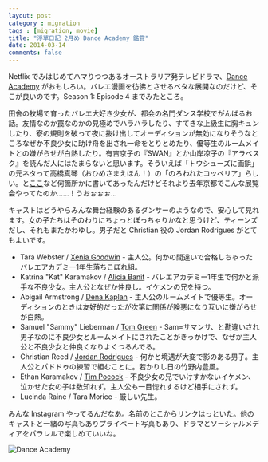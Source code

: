 ```yaml
---
layout: post
category : migration
tags : [migration, movie]
title: "浮草日記 2月め Dance Academy 鑑賞"
date: 2014-03-14
comments: false
---
```


Netflix でみはじめてハマりつつあるオーストラリア発テレビドラマ、[Dance Academy](http://en.wikipedia.org/wiki/Dance_Academy) がおもしろい。バレエ漫画を彷彿とさせるベタな展開なのだけど、そこが良いのです。Season 1: Episode 4 までみたところ。

田舎の牧場で育ったバレエ大好き少女が、都会の名門ダンス学校でがんばるお話。友情なのか罠なのかの見極めでハラハラしたり、すてきな上級生に胸キュンしたり、寮の規則を破って夜に抜け出してオーディションが無効になりそうなところなぜか不良少女に助け舟を出され一命をとりとめたり、優等生のルームメイトとの嫌がらせが白熱したり。有吉京子の『SWAN』とか山岸凉子の『アラベスク』を読んだ人にはたまらないと思います。そういえば「トウシューズに画鋲」の元ネタって高橋真琴（おひめさまえほん！）の「のろわれたコッペリア」らしい。と[ここ](http://dorianjesus.cocolog-nifty.com/pyon/2013/09/post-dcb6.html)など何箇所かに書いてあったんだけどそれより去年京都でこんな展覧会やってたのか……！うおぉぉぉ…

キャストはどうやらみんな舞台経験のあるダンサーのようなので、安心して見れます。女の子たちはそのわりにちょっとぽっちゃりかなと思うけど、ティーンズだし、それもまたかわゆし。男子だと Christian 役の Jordan Rodrigues がとてもよいです。

* Tara Webster / [Xenia Goodwin](http://instagram.com/xeniawarrior) - 主人公。何かの間違いで合格しちゃったバレエアカデミー1年生落ちこぼれ組。 
* Katrina "Kat" Karamakov / [Alicia Banit](http://instagram.com/aliciabanit) - バレエアカデミー1年生で何かと派手な不良少女。主人公となぜか仲良し。イケメンの兄を持つ。 
* Abigail Armstrong / [Dena Kaplan](http://instagram.com/denaamy) - 主人公のルームメイトで優等生。オーディションのときは友好的だったが次第に関係が険悪になり互いに嫌がらせが白熱。 
* Samuel "Sammy" Lieberman / [Tom Green](http://instagram.com/thomgreen) - Sam=サマンサ、と勘違いされ男子なのに不良少女とルームメイトにされたことがきっかけで、なぜか主人公と不良少女と仲良くなりよくつるんでる。 
* Christian Reed / [Jordan Rodrigues](http://instagram.com/jordansblah09) - 何かと境遇が大変で影のある男子。主人公とパドドゥの練習で組むことに。若かりし日の竹野内豊風。 
* Ethan Karamakov / [Tim Pocock](http://instagram.com/timjpocock) - 不良少女の兄でいけすかないイケメン、泣かせた女の子は数知れず。主人公も一目惚れするけど相手にされず。 
* Lucinda Raine / Tara Morice - 厳しい先生。 


みんな Instagram やってるんだなあ。名前のとこからリンクはっといた。他のキャストと一緒の写真もありプライベート写真もあり、ドラマとソーシャルメディアをパラレルで楽しめていいね。

![Dance Academy](https://lh4.googleusercontent.com/-Q9tGrvMWoFU/UyOECrFoTjI/AAAAAAAB8iU/qpZQ4qvl598/w620-h465-no/14+-+1)